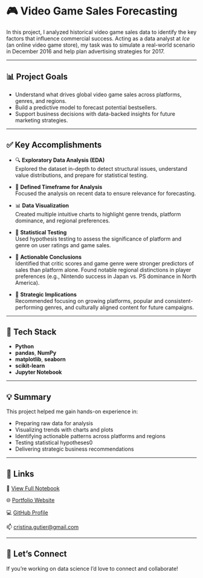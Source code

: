 # 🎮 Video Game Sales Forecasting

In this project, I analyzed historical video game sales data to identify the key factors that influence commercial success. Acting as a data analyst at *Ice* (an online video game store), my task was to simulate a real-world scenario in December 2016 and help plan advertising strategies for 2017.

---

## 📊 Project Goals

- Understand what drives global video game sales across platforms, genres, and regions.
- Build a predictive model to forecast potential bestsellers.
- Support business decisions with data-backed insights for future marketing strategies.

---

## ✅ Key Accomplishments

- 🔍 **Exploratory Data Analysis (EDA)**  
  Explored the dataset in-depth to detect structural issues, understand value distributions, and prepare for statistical testing.

- 📅 **Defined Timeframe for Analysis**  
  Focused the analysis on recent data to ensure relevance for forecasting.

- 📊 **Data Visualization**  
  Created multiple intuitive charts to highlight genre trends, platform dominance, and regional preferences.

- 🧪 **Statistical Testing**  
  Used hypothesis testing to assess the significance of platform and genre on user ratings and game sales.

- 📌 **Actionable Conclusions**  
  Identified that critic scores and game genre were stronger predictors of sales than platform alone. Found notable regional distinctions in player preferences (e.g., Nintendo success in Japan vs. PS dominance in North America).

- 🧠 **Strategic Implications**  
  Recommended focusing on growing platforms, popular and consistent-performing genres, and culturally aligned content for future campaigns.

---

## 🔧 Tech Stack

- **Python**
- **pandas**, **NumPy**
- **matplotlib**, **seaborn**
- **scikit-learn**
- **Jupyter Notebook**

---

## 💡 Summary

This project helped me gain hands-on experience in:
- Preparing raw data for analysis
- Visualizing trends with charts and plots
- Identifying actionable patterns across platforms and regions
- Testing statistical hypotheses0 
- Delivering strategic business recommendations

---
## 🔗 Links

📁 [View Full Notebook](https://github.com/AkiqkI/videogamesales/blob/main/videogamesales.ipynb)

🌐 [Portfolio Website](https://akiqki.github.io/my-portfolio)

💻 [GitHub Profile](https://github.com/AkiqkI)

📫 cristina.gutier@gmail.com

---

## 🤝 Let’s Connect

If you’re working on data science I’d love to connect and collaborate!
